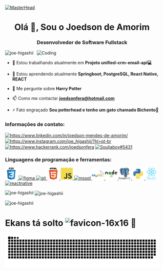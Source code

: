[![MasterHead](https://user-images.githubusercontent.com/10498744/210012254-234538ff-d198-48aa-8964-37e6fd45d227.gif)](https://joe-higashii.io)
<h1 align="center">Olá 👋, Sou o Joedson de Amorim</h1>
<h3 align="center">Desenvolvedor de Software Fullstack</h3>
<img align="right" alt="Coding" width="400" src="https://i.pinimg.com/originals/f0/f0/d9/f0f0d932d6e39c7af5aa305cbd8da735.gif">

<p align="left"> <img src="https://komarev.com/ghpvc/?username=joe-higashii&label=Profile%20views&color=0e75b6&style=flat" alt="joe-higashii" /> </p>

- 🔭 Estou trabalhando atualmente em **Projeto unified-crm-email-api💻**

- 🌱 Estou aprendendo atualmente **Springboot, PostgreSQL, React Native, REACT**

- 💬 Me pergunte sobre **Harry Potter**

- 📫 Como me contactar **joedsonfera@hotmail.com**

- ⚡ Fato engraçado **Sou potterhead e tenho um gato chamado Bichento🤭**

<h3 align="left">Informações de contato:</h3>
<p align="left">
<a href="https://www.linkedin.com/in/joedson-mendes-de-amorim/" target="blank"><img align="center" src="https://raw.githubusercontent.com/rahuldkjain/github-profile-readme-generator/master/src/images/icons/Social/linked-in-alt.svg" alt="https://www.linkedin.com/in/joedson-mendes-de-amorim/" height="30" width="40" /></a>
<a href="https://www.instagram.com/joe_higashii/?hl=pt-br" target="blank"><img align="center" src="https://raw.githubusercontent.com/rahuldkjain/github-profile-readme-generator/master/src/images/icons/Social/instagram.svg" alt="https://www.instagram.com/joe_higashii/?hl=pt-br" height="30" width="40" /></a>
<a href="https://www.hackerrank.com/joedsonfera" target="blank"><img align="center" src="https://raw.githubusercontent.com/rahuldkjain/github-profile-readme-generator/master/src/images/icons/Social/hackerrank.svg" alt="https://www.hackerrank.com/joedsonfera" height="30" width="40" /></a>
<a href="Souljaboy#5431" target="blank"><img align="center" src="https://raw.githubusercontent.com/rahuldkjain/github-profile-readme-generator/master/src/images/icons/Social/discord.svg" alt="Souljaboy#5431" height="30" width="40" /></a>
</p>

<h3 align="left">Linguagens de programação e ferramentas:</h3>
<p align="left"> <a href="https://www.w3schools.com/css/" target="_blank" rel="noreferrer"> <img src="https://raw.githubusercontent.com/devicons/devicon/master/icons/css3/css3-original-wordmark.svg" alt="css3" width="40" height="40"/> </a> <a href="https://www.figma.com/" target="_blank" rel="noreferrer"> <img src="https://www.vectorlogo.zone/logos/figma/figma-icon.svg" alt="figma" width="40" height="40"/> </a> <a href="https://git-scm.com/" target="_blank" rel="noreferrer"> <img src="https://www.vectorlogo.zone/logos/git-scm/git-scm-icon.svg" alt="git" width="40" height="40"/> </a> <a href="https://www.w3.org/html/" target="_blank" rel="noreferrer"> <img src="https://raw.githubusercontent.com/devicons/devicon/master/icons/html5/html5-original-wordmark.svg" alt="html5" width="40" height="40"/> </a> <a href="https://developer.mozilla.org/en-US/docs/Web/JavaScript" target="_blank" rel="noreferrer"> <img src="https://raw.githubusercontent.com/devicons/devicon/master/icons/javascript/javascript-original.svg" alt="javascript" width="40" height="40"/> </a> <a href="https://www.microsoft.com/en-us/sql-server" target="_blank" rel="noreferrer"> <img src="https://www.svgrepo.com/show/303229/microsoft-sql-server-logo.svg" alt="mssql" width="40" height="40"/> </a> <a href="https://www.mysql.com/" target="_blank" rel="noreferrer"> <img src="https://raw.githubusercontent.com/devicons/devicon/master/icons/mysql/mysql-original-wordmark.svg" alt="mysql" width="40" height="40"/> </a> <a href="https://nodejs.org" target="_blank" rel="noreferrer"> <img src="https://raw.githubusercontent.com/devicons/devicon/master/icons/nodejs/nodejs-original-wordmark.svg" alt="nodejs" width="40" height="40"/> </a> <a href="https://www.postgresql.org" target="_blank" rel="noreferrer"> <img src="https://raw.githubusercontent.com/devicons/devicon/master/icons/postgresql/postgresql-original-wordmark.svg" alt="postgresql" width="40" height="40"/> </a> <a href="https://www.python.org" target="_blank" rel="noreferrer"> <img src="https://raw.githubusercontent.com/devicons/devicon/master/icons/python/python-original.svg" alt="python" width="40" height="40"/> </a> <a href="https://reactjs.org/" target="_blank" rel="noreferrer"> <img src="https://raw.githubusercontent.com/devicons/devicon/master/icons/react/react-original-wordmark.svg" alt="react" width="40" height="40"/> </a> <a href="https://reactnative.dev/" target="_blank" rel="noreferrer"> <img src="https://reactnative.dev/img/header_logo.svg" alt="reactnative" width="40" height="40"/> </a> </p>

<p><img align="left" src="https://github-readme-stats.vercel.app/api/top-langs?username=joe-higashii&show_icons=true&locale=en&layout=compact" alt="joe-higashii" /></p>

<p>&nbsp;<img align="center" src="https://github-readme-stats.vercel.app/api?username=joe-higashii&show_icons=true&locale=en" alt="joe-higashii" /></p>

<p><img align="center" src="https://github-readme-streak-stats.herokuapp.com/?user=joe-higashii&" alt="joe-higashii" /></p>

# Ekans tá solto ![favicon-16x16](https://user-images.githubusercontent.com/129689531/232346328-f1a65414-4c4c-4fc9-a6e2-ca277126f58e.png) 🐍

<picture>
  <source
    media="(prefers-color-scheme: dark)"
    srcset="
      https://raw.githubusercontent.com/platane/snk/output/github-contribution-grid-snake-dark.svg
    "
  />
  <source
    media="(prefers-color-scheme: dark)"
    srcset="
      https://raw.githubusercontent.com/platane/snk/output/github-contribution-grid-snake.svg
    "
  />
  <img
    alt="github contribution grid snake animation"
    src="https://raw.githubusercontent.com/platane/snk/output/github-contribution-grid-snake.svg"
  />
</picture>

